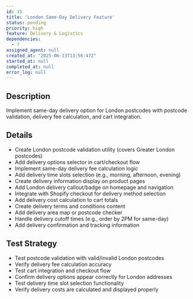 ```yaml
---
id: 15
title: 'London Same-Day Delivery Feature'
status: pending
priority: high
feature: Delivery & Logistics
dependencies:
  - 7
assigned_agent: null
created_at: "2025-06-13T13:56:47Z"
started_at: null
completed_at: null
error_log: null
---
```


## Description

Implement same-day delivery option for London postcodes with postcode validation, delivery fee calculation, and cart integration.

## Details

- Create London postcode validation utility (covers Greater London postcodes)
- Add delivery options selector in cart/checkout flow
- Implement same-day delivery fee calculation logic
- Add delivery time slots selection (e.g., morning, afternoon, evening)
- Create delivery information display on product pages
- Add London delivery callout/badge on homepage and navigation
- Integrate with Shopify checkout for delivery method selection
- Add delivery cost calculation to cart totals
- Create delivery terms and conditions content
- Add delivery area map or postcode checker
- Handle delivery cutoff times (e.g., order by 2PM for same-day)
- Add delivery confirmation and tracking information

## Test Strategy

- Test postcode validation with valid/invalid London postcodes
- Verify delivery fee calculation accuracy
- Test cart integration and checkout flow
- Confirm delivery options appear correctly for London addresses
- Test delivery time slot selection functionality
- Verify delivery costs are calculated and displayed properly 